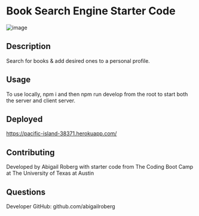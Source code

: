 # Book Search Engine Starter Code
![image](https://user-images.githubusercontent.com/84743748/144155056-c5101d3c-0e66-49be-b6f3-eef0f96ce119.png)
## Description
Search for books & add desired ones to a personal profile.
## Usage
To use locally, npm i and then npm run develop from the root to start both the server and client server. 
## Deployed
https://pacific-island-38371.herokuapp.com/
## Contributing
Developed by Abigail Roberg with starter code from The Coding Boot Camp at The University of Texas at Austin
## Questions
Developer GitHub: github.com/abigailroberg
